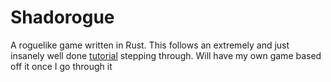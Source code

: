# Shadorogue
A roguelike game written in Rust. This follows an extremely and just insanely well done [tutorial](https://bfnightly.bracketproductions.com/rustbook/chapter_1.html) stepping through. Will have my own game based off it once I go through it
